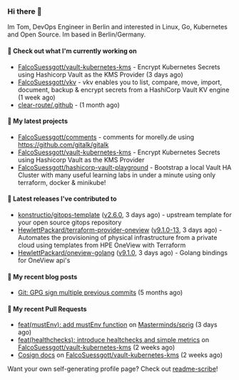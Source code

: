 ### Hi there 👋

Im Tom, DevOps Engineer in Berlin and interested in Linux, Go, Kubernetes and Open Source.
Im based in Berlin/Germany.

#### 👷 Check out what I'm currently working on

- [FalcoSuessgott/vault-kubernetes-kms](https://github.com/FalcoSuessgott/vault-kubernetes-kms) - Encrypt Kubernetes Secrets using Hashicorp Vault as the KMS Provider (3 days ago)
- [FalcoSuessgott/vkv](https://github.com/FalcoSuessgott/vkv) - vkv enables you to list, compare, move, import, document, backup &amp; encrypt secrets from a HashiCorp Vault KV engine (1 week ago)
- [clear-route/.github](https://github.com/clear-route/.github) -  (1 month ago)

#### 🌱 My latest projects

- [FalcoSuessgott/comments](https://github.com/FalcoSuessgott/comments) - comments for morelly.de using https://github.com/gitalk/gitalk
- [FalcoSuessgott/vault-kubernetes-kms](https://github.com/FalcoSuessgott/vault-kubernetes-kms) - Encrypt Kubernetes Secrets using Hashicorp Vault as the KMS Provider
- [FalcoSuessgott/hashicorp-vault-playground](https://github.com/FalcoSuessgott/hashicorp-vault-playground) - Bootstrap a local Vault HA Cluster with many useful learning labs in under a minute using only terraform, docker &amp; minikube!

#### 🔭 Latest releases I've contributed to

- [konstructio/gitops-template](https://github.com/konstructio/gitops-template) ([v2.6.0](https://github.com/konstructio/gitops-template/releases/tag/v2.6.0), 3 days ago) - upstream template for your open source gitops repository
- [HewlettPackard/terraform-provider-oneview](https://github.com/HewlettPackard/terraform-provider-oneview) ([v9.1.0-13](https://github.com/HewlettPackard/terraform-provider-oneview/releases/tag/v9.1.0-13), 3 days ago) - Automates the provisioning of physical infrastructure from a private cloud using templates from HPE OneView with Terraform
- [HewlettPackard/oneview-golang](https://github.com/HewlettPackard/oneview-golang) ([v9.1.0](https://github.com/HewlettPackard/oneview-golang/releases/tag/v9.1.0), 3 days ago) - Golang bindings for OneView api&#39;s

#### 📜 My recent blog posts

- [Git: GPG sign multiple previous commits](https://morelly.de/post/20240328_git_gpg_sign_commits/) (5 months ago)

#### 🔨 My recent Pull Requests

- [feat(mustEnv): add mustEnv function](https://github.com/Masterminds/sprig/pull/411) on [Masterminds/sprig](https://github.com/Masterminds/sprig) (3 days ago)
- [feat(healthchecks): introduce healtchecks and simple metrics](https://github.com/FalcoSuessgott/vault-kubernetes-kms/pull/108) on [FalcoSuessgott/vault-kubernetes-kms](https://github.com/FalcoSuessgott/vault-kubernetes-kms) (2 weeks ago)
- [Cosign docs](https://github.com/FalcoSuessgott/vault-kubernetes-kms/pull/107) on [FalcoSuessgott/vault-kubernetes-kms](https://github.com/FalcoSuessgott/vault-kubernetes-kms) (2 weeks ago)

Want your own self-generating profile page? Check out [readme-scribe](https://github.com/muesli/readme-scribe)!